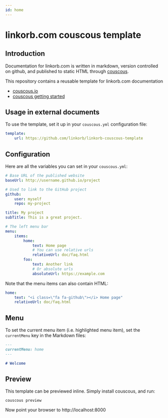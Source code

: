 ```yaml
---
id: home
---
```

# linkorb.com couscous template

## Introduction

Documentation for linkorb.com is written in markdown, version controlled on github, and published to static HTML through [couscous](http://couscous.io/).

This repository contains a reusable template for linkorb.com documentation

* [couscous.io](http://couscous.io)
* [couscous getting started](http://couscous.io/docs/getting-started.html)

## Usage in external documents

To use the template, set it up in your `couscous.yml` configuration file:

```yaml
template:
    url: https://github.com/linkorb/linkorb-couscous-template
```

## Configuration

Here are all the variables you can set in your `couscous.yml`:

```yaml
# Base URL of the published website
baseUrl: http://username.github.io/project

# Used to link to the GitHub project
github:
    user: myself
    repo: my-project

title: My project
subTitle: This is a great project.

# The left menu bar
menu:
    items:
        home:
            text: Home page
            # You can use relative urls
            relativeUrl: doc/faq.html
        foo:
            text: Another link
            # Or absolute urls
            absoluteUrl: https://example.com
```

Note that the menu items can also contain HTML:

```yaml
home:
    text: "<i class=\"fa fa-github\"></i> Home page"
    relativeUrl: doc/faq.html
```

## Menu

To set the current menu item (i.e. highlighted menu item), set the `currentMenu`
key in the Markdown files:

```markdown
---
currentMenu: home
---

# Welcome
```

## Preview

This template can be previewed inline. Simply install couscous, and run:

    couscous preview

Now point your browser to http://localhost:8000